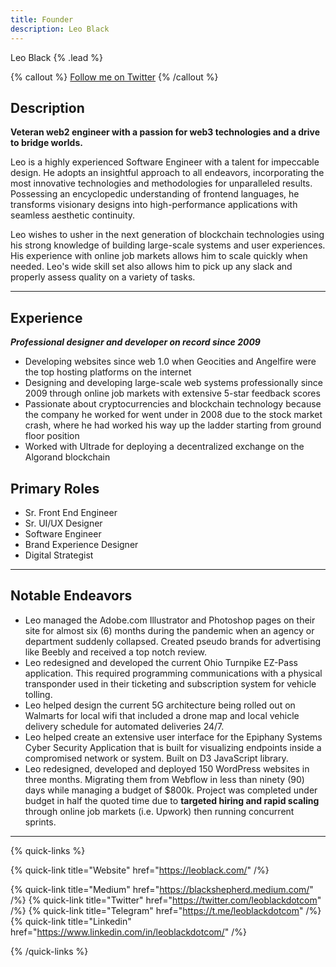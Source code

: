 ```yaml
---
title: Founder
description: Leo Black
---
```


Leo Black {% .lead %}

{% callout %}
[Follow me on Twitter](https://twitter.com/leoblackdotcom)
{% /callout %}

## Description

**Veteran web2 engineer with a passion for web3 technologies and a drive to bridge worlds.** 

Leo is a highly experienced Software Engineer with a talent for impeccable design. He adopts an insightful approach to all endeavors, incorporating the most innovative technologies and methodologies for unparalleled results. Possessing an encyclopedic understanding of frontend languages, he transforms visionary designs into high-performance applications with seamless aesthetic continuity.

Leo wishes to usher in the next generation of blockchain technologies using his strong knowledge of building large-scale systems and user experiences. His experience with online job markets allows him to scale quickly when needed. Leo's wide skill set also allows him to pick up any slack and properly assess quality on a variety of tasks.

---

## Experience

*__Professional designer and developer on record since 2009__*

- Developing websites since web 1.0 when Geocities and Angelfire were the top hosting platforms on the internet
- Designing and developing large-scale web systems professionally since 2009 through online job markets with extensive 5-star feedback scores
- Passionate about cryptocurrencies and blockchain technology because the company he worked for went under in 2008 due to the stock market crash, where he had worked his way up the ladder starting from ground floor position
- Worked with Ultrade for deploying a decentralized exchange on the Algorand blockchain

## Primary Roles
- Sr. Front End Engineer
- Sr. UI/UX Designer
- Software Engineer
- Brand Experience Designer
- Digital Strategist

---

## Notable Endeavors
- Leo managed the Adobe.com Illustrator and Photoshop pages on their site for almost six (6) months during the pandemic when an agency or department suddenly collapsed. Created pseudo brands for advertising like Beebly and received a top notch review.
- Leo redesigned and developed the current Ohio Turnpike EZ-Pass application. This required programming communications with a physical transponder used in their ticketing and subscription system for vehicle tolling.
- Leo helped design the current 5G architecture being rolled out on Walmarts for local wifi that included a drone map and local vehicle delivery schedule for automated deliveries 24/7.
- Leo helped create an extensive user interface for the Epiphany Systems Cyber Security Application that is built for visualizing endpoints inside a compromised network or system. Built on D3 JavaScript library.
- Leo redesigned, developed and deployed 150 WordPress websites in three months. Migrating them from Webflow in less than ninety (90) days while managing a budget of $800k. Project was completed under budget in half the quoted time due to **targeted hiring and rapid scaling** through online job markets (i.e. Upwork) then running concurrent sprints.

---

{% quick-links %}

{% quick-link title="Website" href="https://leoblack.com/" /%}

{% quick-link title="Medium" href="https://blackshepherd.medium.com/" /%}
{% quick-link title="Twitter" href="https://twitter.com/leoblackdotcom" /%}
{% quick-link title="Telegram" href="https://t.me/leoblackdotcom" /%}
{% quick-link title="Linkedin" href="https://www.linkedin.com/in/leoblackdotcom/" /%}

{% /quick-links %}
